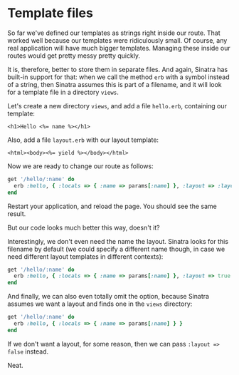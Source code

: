 # Template files

So far we've defined our templates as strings right inside our route. That
worked well because our templates were ridiculously small. Of course, any
real application will have much bigger templates. Managing these inside
our routes would get pretty messy pretty quickly.

It is, therefore, better to store them in separate files. And again, Sinatra
has built-in support for that: when we call the method `erb` with a symbol
instead of a string, then Sinatra assumes this is part of a filename, and
it will look for a template file in a directory `views`.

Let's create a new directory `views`, and add a file `hello.erb`, containing
our template:

```erb
<h1>Hello <%= name %></h1>
```

Also, add a file `layout.erb` with our layout template:

```erb
<html><body><%= yield %></body></html>
```

Now we are ready to change our route as follows:

```ruby
get '/hello/:name' do
  erb :hello, { :locals => { :name => params[:name] }, :layout => :layout }
end
```

Restart your application, and reload the page. You should see the same result.

But our code looks much better this way, doesn't it?

Interestingly, we don't even need the name the layout. Sinatra looks for
this filename by default (we could specify a different name though, in case
we need different layout templates in different contexts):

```ruby
get '/hello/:name' do
  erb :hello, { :locals => { :name => params[:name] }, :layout => true }
end
```

And finally, we can also even totally omit the option, because Sinatra
assumes we want a layout and finds one in the `views` directory:

```ruby
get '/hello/:name' do
  erb :hello, { :locals => { :name => params[:name] } }
end
```

If we don't want a layout, for some reason, then we can pass `:layout => false`
instead.

Neat.
